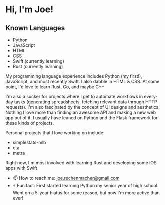 <!--
**joerex1418/joerex1418** is a ✨ _special_ ✨ repository because its `README.md` (this file) appears on your GitHub profile.
-->

# Hi, I'm Joe!
## Known Languages
* Python
* JavaScript
* HTML
* CSS
* Swift (currently learning)
* Rust (currently learning)


My programming language experience includes Python (my first!), JavaScript, and most recently Swift. I also dabble in HTML & CSS.
At some point, I'd love to learn Rust, Go, and maybe C++

I'm also a sucker for projects where I get to automate workflows in every-day tasks (generating spreadsheets, fetching relevant data through HTTP requests). I'm also fascinated by the concept of UI designs and aesthetics. Nothing I love more than finding an awesome API and making a new web app out of it. I usually have leaned on Python and the Flask framework for these kinds of projects.

Personal projects that I love working on include:
- simplestats-mlb
- cta
- metra

Right now, I'm most involved with learning Rust and developing some iOS apps with Swift

- 📫 How to reach me: joe.rechenmacher@gmail.com
- ⚡ Fun fact: First started learning Python my senior year of high school. Went on a 5-year hiatus for some reason, but now I'm more active than ever!

